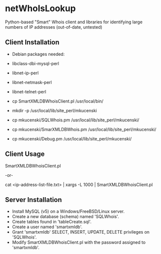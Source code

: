 # netWhoIsLookup
Python-based "Smart" Whois client and libraries for identifying large numbers of IP addresses (out-of-date, untested)


## Client Installation

* Debian packages needed:
* libclass-dbi-mysql-perl
* libnet-ip-perl
* libnet-netmask-perl
* libnet-telnet-perl

* cp SmartXMLDBWhoisClient.pl /usr/local/bin/
* mkdir -p /usr/local/lib/site_perl/mkucenski
* cp mkucenski/SQLWhois.pm /usr/local/lib/site_perl/mkucenski/
* cp mkucenski/SmarXMLDBWhois.pm /usr/local/lib/site_perl/mkucenski/
* cp mkucenski/Debug.pm /usr/local/lib/site_perl/mkucenski/

## Client Usage

SmartXMLDBWhoisClient.pl <case-identifier> <ip-address>

-or-

cat <ip-address-list-file.txt> | xargs -L 1000 | SmartXMLDBWhoisClient.pl <case-identifier> 

## Server Installation

* Install MySQL (v5) on a Windows/FreeBSD/Linux server.
* Create a new database (schema) named 'SQLWhois'.
* Create tables found in 'tableCreate.sql'.
* Create a user named 'smartxmldb'.
* Grant 'smartxmldb' SELECT, INSERT, UPDATE, DELETE privileges on 'SQLWhois'.
* Modify SmartXMLDBWhoisClient.pl with the password assigned to 'smartxmldb'.
